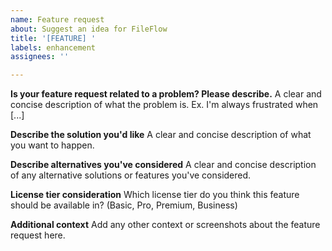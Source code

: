 ```yaml
---
name: Feature request
about: Suggest an idea for FileFlow
title: '[FEATURE] '
labels: enhancement
assignees: ''

---
```


**Is your feature request related to a problem? Please describe.**
A clear and concise description of what the problem is. Ex. I'm always frustrated when [...]

**Describe the solution you'd like**
A clear and concise description of what you want to happen.

**Describe alternatives you've considered**
A clear and concise description of any alternative solutions or features you've considered.

**License tier consideration**
Which license tier do you think this feature should be available in? (Basic, Pro, Premium, Business)

**Additional context**
Add any other context or screenshots about the feature request here.
